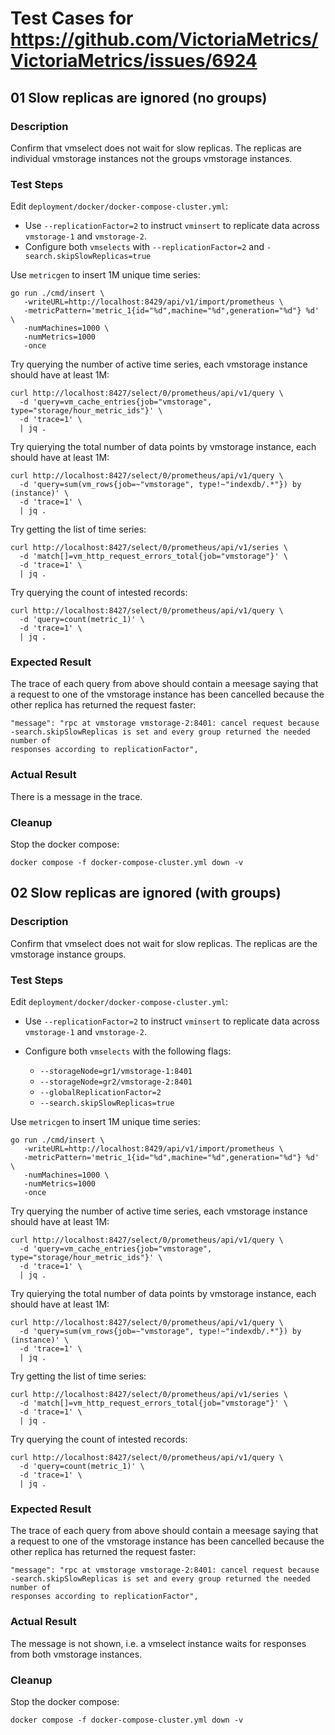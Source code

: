 # Test Cases for https://github.com/VictoriaMetrics/VictoriaMetrics/issues/6924

## 01 Slow replicas are ignored (no groups)

### Description

Confirm that vmselect does not wait for slow replicas. The replicas are
individual vmstorage instances not the groups vmstorage instances.

### Test Steps

Edit `deployment/docker/docker-compose-cluster.yml`:

-   Use `--replicationFactor=2` to instruct `vminsert` to replicate data across
    `vmstorage-1` and `vmstorage-2`.
-   Configure both `vmselects` with `--replicationFactor=2` and
    `-search.skipSlowReplicas=true`

Use `metricgen` to insert 1M unique time series:

```
go run ./cmd/insert \
   -writeURL=http://localhost:8429/api/v1/import/prometheus \
   -metricPattern='metric_1{id="%d",machine="%d",generation="%d"} %d' \
   -numMachines=1000 \
   -numMetrics=1000
   -once
```

Try querying the number of active time series, each vmstorage instance should
have at least 1M:

```
curl http://localhost:8427/select/0/prometheus/api/v1/query \
  -d 'query=vm_cache_entries{job="vmstorage", type="storage/hour_metric_ids"}' \
  -d 'trace=1' \
  | jq .
```

Try quierying the total number of data points by vmstorage instance, each should
have at least 1M:

```
curl http://localhost:8427/select/0/prometheus/api/v1/query \
  -d 'query=sum(vm_rows{job=~"vmstorage", type!~"indexdb/.*"}) by (instance)' \
  -d 'trace=1' \
  | jq .
```

Try getting the list of time series:

```shell
curl http://localhost:8427/select/0/prometheus/api/v1/series \
  -d 'match[]=vm_http_request_errors_total{job="vmstorage"}' \
  -d 'trace=1' \
  | jq .
```

Try querying the count of intested records:

```shell
curl http://localhost:8427/select/0/prometheus/api/v1/query \
  -d 'query=count(metric_1)' \
  -d 'trace=1' \
  | jq .
```


### Expected Result

The trace of each query from above should contain a meesage saying that a
request to one of the vmstorage instance has been cancelled because the other
replica has returned the request faster:

```
"message": "rpc at vmstorage vmstorage-2:8401: cancel request because
-search.skipSlowReplicas is set and every group returned the needed number of
responses according to replicationFactor",
```

### Actual Result

There is a message in the trace.

### Cleanup

Stop the docker compose:

```shell
docker compose -f docker-compose-cluster.yml down -v
```

## 02 Slow replicas are ignored (with groups)

### Description

Confirm that vmselect does not wait for slow replicas. The replicas are
the vmstorage instance groups.

### Test Steps

Edit `deployment/docker/docker-compose-cluster.yml`:

-   Use `--replicationFactor=2` to instruct `vminsert` to replicate data across
    `vmstorage-1` and `vmstorage-2`.
-   Configure both `vmselects` with the following flags:

	-   `--storageNode=gr1/vmstorage-1:8401`
	-   `--storageNode=gr2/vmstorage-2:8401`
    -   `--globalReplicationFactor=2`
    -   `--search.skipSlowReplicas=true`

Use `metricgen` to insert 1M unique time series:

```
go run ./cmd/insert \
   -writeURL=http://localhost:8429/api/v1/import/prometheus \
   -metricPattern='metric_1{id="%d",machine="%d",generation="%d"} %d' \
   -numMachines=1000 \
   -numMetrics=1000
   -once
```

Try querying the number of active time series, each vmstorage instance should
have at least 1M:

```
curl http://localhost:8427/select/0/prometheus/api/v1/query \
  -d 'query=vm_cache_entries{job="vmstorage", type="storage/hour_metric_ids"}' \
  -d 'trace=1' \
  | jq .
```

Try quierying the total number of data points by vmstorage instance, each should
have at least 1M:

```
curl http://localhost:8427/select/0/prometheus/api/v1/query \
  -d 'query=sum(vm_rows{job=~"vmstorage", type!~"indexdb/.*"}) by (instance)' \
  -d 'trace=1' \
  | jq .
```

Try getting the list of time series:

```shell
curl http://localhost:8427/select/0/prometheus/api/v1/series \
  -d 'match[]=vm_http_request_errors_total{job="vmstorage"}' \
  -d 'trace=1' \
  | jq .
```

Try querying the count of intested records:

```shell
curl http://localhost:8427/select/0/prometheus/api/v1/query \
  -d 'query=count(metric_1)' \
  -d 'trace=1' \
  | jq .
```

### Expected Result

The trace of each query from above should contain a meesage saying that a
request to one of the vmstorage instance has been cancelled because the other
replica has returned the request faster:

```
"message": "rpc at vmstorage vmstorage-2:8401: cancel request because
-search.skipSlowReplicas is set and every group returned the needed number of
responses according to replicationFactor",
```

### Actual Result

The message is not shown, i.e. a vmselect instance waits for responses from both
vmstorage instances.

### Cleanup

Stop the docker compose:

```shell
docker compose -f docker-compose-cluster.yml down -v
```

